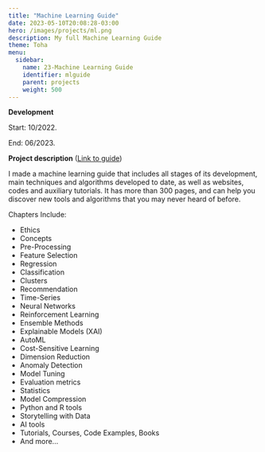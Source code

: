 ```yaml
---
title: "Machine Learning Guide"
date: 2023-05-10T20:08:28-03:00
hero: /images/projects/ml.png
description: My full Machine Learning Guide
theme: Toha
menu:
  sidebar:
    name: 23-Machine Learning Guide
    identifier: mlguide
    parent: projects
    weight: 500
---
```




**Development**

Start: 10/2022.

End: 06/2023.


**Project description**
([Link to guide](https://docs.google.com/document/d/1DlI4dLTWXQWq6FzYUAlbp7DFmfEmn-PG6KcTQnXaSJg/edit?usp=sharing))

I made a machine learning guide that includes all stages of its development, main techniques and algorithms developed to date, as well as websites, codes and auxiliary tutorials. It has more than 300 pages, and can help you discover new tools and algorithms that you may never heard of before.

Chapters Include:
- Ethics
- Concepts
- Pre-Processing
- Feature Selection
- Regression
- Classification
- Clusters
- Recommendation
- Time-Series
- Neural Networks
- Reinforcement Learning
- Ensemble Methods
- Explainable Models (XAI)
- AutoML
- Cost-Sensitive Learning
- Dimension Reduction
- Anomaly Detection
- Model Tuning
- Evaluation metrics
- Statistics
- Model Compression
- Python and R tools
- Storytelling with Data
- AI tools
- Tutorials, Courses, Code Examples, Books
- And more... 